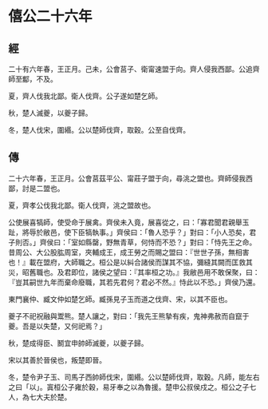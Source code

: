 # 僖公二十六年
## 經

二十有六年春，王正月。己未，公會莒子、衛甯速盟于向。齊人侵我西鄙。公追齊師至酅，不及。

夏，齊人伐我北鄙。衛人伐齊。公子遂如楚乞師。

秋，楚人滅夔，以夔子歸。

冬，楚人伐宋，圍緡。公以楚師伐齊，取穀。公至自伐齊。

## 傳

二十六年春，王正月。公會莒茲平公、甯莊子盟于向，尋洮之盟也。齊師侵我西鄙，討是二盟也。

夏，齊孝公伐我北鄙。衛人伐齊，洮之盟故也。

公使展喜犒師，使受命于展禽。齊侯未入竟，展喜從之，曰：「寡君聞君親舉玉趾，將辱於敝邑，使下臣犒執事。」齊侯曰：「魯人恐乎？」對曰：「小人恐矣，君子則否。」齊侯曰：「室如縣罄，野無青草，何恃而不恐？」對曰：「恃先王之命。昔周公、大公股肱周室，夾輔成王，成王勞之而賜之盟曰：『世世子孫，無相害也！』載在盟府，大師職之。桓公是以糾合諸侯而謀其不協，彌縫其闕而匡救其災，昭舊職也。及君即位，諸侯之望曰：『其率桓之功。』我敝邑用不敢保聚，曰：『豈其嗣世九年而棄命廢職，其若先君何？君必不然。』恃此以不恐。」齊侯乃還。

東門襄仲、臧文仲如楚乞師。臧孫見子玉而道之伐齊、宋，以其不臣也。

夔子不祀祝融與鬻熊。楚人讓之，對曰：「我先王熊摯有疾，鬼神弗赦而自竄于夔。吾是以失楚，又何祀焉？」

秋，楚成得臣、鬭宜申帥師滅夔，以夔子歸。

宋以其善於晉侯也，叛楚即晉。

冬，楚令尹子玉、司馬子西帥師伐宋，圍緡。公以楚師伐齊，取穀。凡師，能左右之曰「以」。寘桓公子雍於穀，易牙奉之以為魯援。楚申公叔侯戍之。桓公之子七人，為七大夫於楚。

